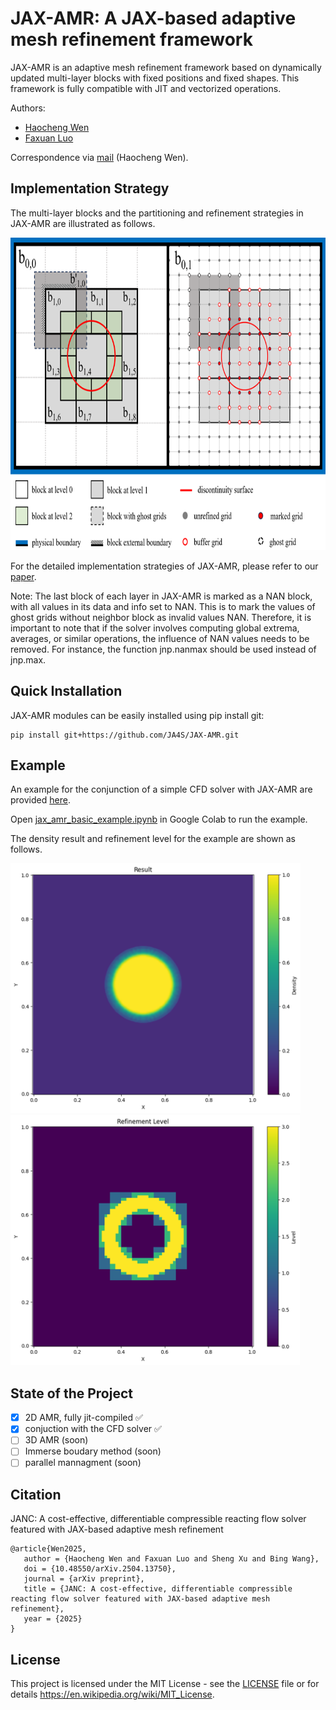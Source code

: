 # JAX-AMR: A JAX-based adaptive mesh refinement framework

JAX-AMR is an adaptive mesh refinement framework based on dynamically updated multi-layer blocks with fixed positions and fixed shapes. This framework is fully compatible with JIT and vectorized operations.

Authors:
- [Haocheng Wen](https://github.com/thuwen)
- [Faxuan Luo](https://github.com/luofx23)

Correspondence via [mail](mailto:haochengwenson@126.com) (Haocheng Wen).

## Implementation Strategy
The multi-layer blocks and the partitioning and refinement strategies in JAX-AMR are illustrated as follows.

<img src="/docs/images/blocks in JAX-AMR.png" alt="Schematic diagram of multi-layer blocks in JAX-AMR" height="500"/>

For the detailed implementation strategies of JAX-AMR, please refer to our [paper](https://doi.org/10.48550/arXiv.2504.13750).

Note: The last block of each layer in JAX-AMR is marked as a NAN block, with all values in its data and info set to NAN. This is to mark the values of ghost grids without neighbor block as invalid values NAN. Therefore, it is important to note that if the solver involves computing global extrema, averages, or similar operations, the influence of NAN values needs to be removed. For instance, the function jnp.nanmax should be used instead of jnp.max.

## Quick Installation
JAX-AMR modules can be easily installed using pip install git:
```
pip install git+https://github.com/JA4S/JAX-AMR.git
```

## Example
An example for the conjunction of a simple CFD solver with JAX-AMR are provided [here](https://github.com/JA4S/JAX-AMR/tree/main/examples).

Open [jax_amr_basic_example.ipynb](https://github.com/JA4S/JAX-AMR/blob/main/examples/jax_amr_basic_example.ipynb) in Google Colab to run the example.

The density result and refinement level for the example are shown as follows.

<img src="/examples/result.png" alt="result" height="400"/>

<img src="/examples/refinement_level.png" alt="refinement level" height="400"/>

## State of the Project

- [x] 2D AMR, fully jit-compiled ✅
- [x] conjuction with the CFD solver ✅
- [ ] 3D AMR (soon)
- [ ] Immerse boudary method (soon)
- [ ] parallel mannagment (soon)

## Citation
JANC: A cost-effective, differentiable compressible reacting flow solver featured with JAX-based adaptive mesh refinement
```
@article{Wen2025,
   author = {Haocheng Wen and Faxuan Luo and Sheng Xu and Bing Wang},
   doi = {10.48550/arXiv.2504.13750},
   journal = {arXiv preprint},
   title = {JANC: A cost-effective, differentiable compressible reacting flow solver featured with JAX-based adaptive mesh refinement},
   year = {2025}
}
```


## License
This project is licensed under the MIT License - see 
the [LICENSE](LICENSE) file or for details https://en.wikipedia.org/wiki/MIT_License.
